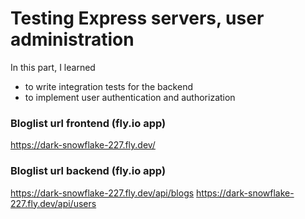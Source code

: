 # Testing Express servers, user administration

In this part, I learned
- to write integration tests for the backend
- to implement user authentication and authorization


### Bloglist url frontend (fly.io app)

https://dark-snowflake-227.fly.dev/

### Bloglist url backend (fly.io app)

https://dark-snowflake-227.fly.dev/api/blogs
https://dark-snowflake-227.fly.dev/api/users